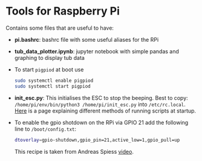 # Tools for Raspberry Pi

Contains some files that are useful to have:

* __pi.bashrc__:  bashrc file with some useful aliases for the RPi

* __tub_data_plotter.ipynb__: jupyter notebook with simple pandas and graphing
    to display tub data

* To start `pigpiod` at boot use 
    ```bash
    sudo systemctl enable pigpiod
    sudo systemctl start pigpiod 
    ```

* __init_esc.py__: This initialises the ESC to stop the beeping. Best to copy:
    `/home/pi/env/bin/python3 /home/pi/init_esc.py` into `/etc/rc.local`. 
  [Here](https://www.dexterindustries.com/howto/run-a-program-on-your-raspberry-pi-at-startup/)
  is a page explaining different methods of running scripts at startup.

* To enable the gpio shotdown on the RPi via GPIO 21 add the following line 
  to `/boot/config.txt`:
  ```bash
  dtoverlay=gpio-shutdown,gpio_pin=21,active_low=1,gpio_pull=up
  ```
  This recipe is taken from Andreas Spiess [video](https://www.youtube.com/watch?v=qAzheiZlB9k).   

